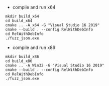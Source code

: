 * compile and run x64
```
mkdir build_x64
cd build_x64
cmake .. -A x64 -G "Visual Studio 16 2019"
cmake --build . --config RelWithDebInfo
cd RelWithDebInfo
./fuzz_json.exe
```

* compile and run x86
```
mkdir build_x86
cd build_x86
cmake .. -A Win32 -G "Visual Studio 16 2019"
cmake --build . --config RelWithDebInfo
cd RelWithDebInfo
./fuzz_json.exe
```
